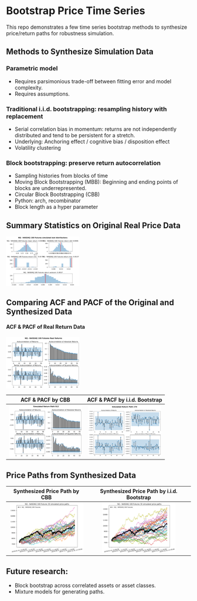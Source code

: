 Bootstrap Price Time Series 
==============================

This repo demonstrates a few time series bootstrap methods to synthesize price/return paths for robustness simulation.



## Methods to Synthesize Simulation Data

### Parametric model
* Requires parsimonious trade-off between fitting error and model complexity.
* Requires assumptions.

### Traditional i.i.d. bootstrapping: resampling history with replacement
* Serial correlation bias in momentum: returns are not independently distributed and tend to be persistent for a stretch.
* Underlying: Anchoring effect / cognitive bias / disposition effect
* Volatility clustering

### Block bootstrapping: preserve return autocorrelation
* Sampling histories from blocks of time
* Moving Block Bootstrapping (MBB): Beginning and ending points of blocks are underrepresented.
* Circular Block Bootstrapping (CBB)
* Python: arch, recombinator
* Block length as a hyper parameter



## Summary Statistics on Original Real Price Data
<img src="./nq_summary_stats.png" alt="NQ Summary Statistics" width="200"/>

## Comparing ACF and PACF of the Original and Synthesized Data
#### ACF & PACF of Real Return Data
<img src="acf_nq_real.png" alt="ACF NQ Real" width="200"/>

ACF & PACF by CBB              |  ACF & PACF by i.i.d. Bootstrap
:-----------------------------:|:--------------------------------------------:
<img src="acf_nq_cbb.png" alt="ACF NQ CBB" width="200"/> | <img src="acf_nq_iidbs.png" alt="ACF NQ i.i.d. Bootstrap" width="200"/>

## Price Paths from Synthesized Data
Synthesized Price Path by CBB  |  Synthesized Price Path by i.i.d. Bootstrap
:-----------------------------:|:--------------------------------------------:
<img src="price_path_cbb.png" alt="NQ Price Path by CBB" width="200"/> | <img src="price_path_iidbs.png" alt="NQ Price Path by i.i.d. Bootstrap" width="200"/>

## Future research:
* Block bootstrap across correlated assets or asset classes.
* Mixture models for generating paths.

